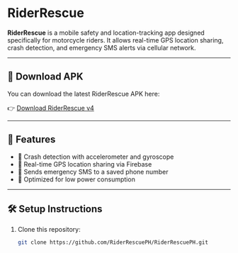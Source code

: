 # RiderRescue

**RiderRescue** is a mobile safety and location-tracking app designed specifically for motorcycle riders. It allows real-time GPS location sharing, crash detection, and emergency SMS alerts via cellular network.

---

## 📱 Download APK

You can download the latest RiderRescue APK here:

👉 [Download RiderRescue v4](https://github.com/RiderRescuePH/RiderRescuePH/raw/main/APK/RiderRescue-v4-release.apk)

---

## 📖 Features

- 🚨 Crash detection with accelerometer and gyroscope
- 📍 Real-time GPS location sharing via Firebase
- 📡 Sends emergency SMS to a saved phone number
- 🔋 Optimized for low power consumption

---

## 🛠 Setup Instructions

1. Clone this repository:
   ```bash
   git clone https://github.com/RiderRescuePH/RiderRescuePH.git
